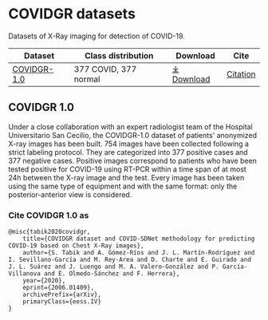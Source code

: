 # COVIDGR datasets

Datasets of X-Ray imaging for detection of COVID-19.

|Dataset|Class distribution|Download|Cite|
|-|-|-|-|
|[COVIDGR-1.0](#covidgr-10)|377 COVID, 377 normal|[⤓ Download](https://github.com/ari-dasci/OD-covidgr/releases/tag/1.0)|[Citation](#cite-covidgr-10-as)|

## COVIDGR 1.0

Under a close collaboration with an expert radiologist team of the Hospital Universitario San Cecilio, the COVIDGR-1.0 dataset of patients' anonymized X-ray images has been built. 754 images have been collected following a strict labeling protocol. They are categorized into 377 positive cases and 377 negative cases. Positive images correspond to patients who have been tested positive for COVID-19 using RT-PCR within a time span of at most 24h between the X-ray image and the test. Every image has been taken using the same type of equipment and with the same format: only the posterior-anterior view is considered.

### Cite COVIDGR 1.0 as

```
@misc{tabik2020covidgr,
    title={COVIDGR dataset and COVID-SDNet methodology for predicting COVID-19 based on Chest X-Ray images},
    author={S. Tabik and A. Gómez-Ríos and J. L. Martín-Rodríguez and I. Sevillano-García and M. Rey-Area and D. Charte and E. Guirado and J. L. Suárez and J. Luengo and M. A. Valero-González and P. García-Villanova and E. Olmedo-Sánchez and F. Herrera},
    year={2020},
    eprint={2006.01409},
    archivePrefix={arXiv},
    primaryClass={eess.IV}
}
```
